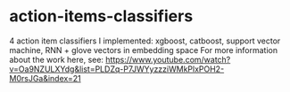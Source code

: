 # action-items-classifiers
4 action item classifiers I implemented: xgboost, catboost, support vector machine, RNN + glove vectors in embedding space
For more information about the work here, see: https://www.youtube.com/watch?v=Oa9NZULXYdg&list=PLDZq-P7JWYyzzziWMkPlxPOH2-M0rsJGa&index=21
